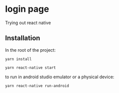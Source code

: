 # login page
Trying out react native


## Installation

In the root of the project:

```
yarn install

yarn react-native start
```

to run in android studio emulator or a physical device:
```
yarn react-native run-android
```
